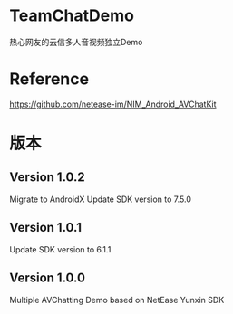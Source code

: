 # TeamChatDemo
热心网友的云信多人音视频独立Demo

# Reference
https://github.com/netease-im/NIM_Android_AVChatKit

# 版本

## Version 1.0.2
Migrate to AndroidX
Update SDK version to 7.5.0

## Version 1.0.1
Update SDK version to 6.1.1

## Version 1.0.0
Multiple AVChatting Demo based on NetEase Yunxin SDK
